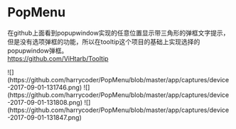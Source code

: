# PopMenu
在github上面看到popupwindow实现的任意位置显示带三角形的弹框文字提示，
但是没有选项弹框的功能，所以在tooltip这个项目的基础上实现选择的popupwindow弹框。<br>
https://github.com/ViHtarb/Tooltip


<imag src="https://github.com/harrycoder/PopMenu/blob/master/app/captures/device-2017-09-01-131654.png" width="320" height="480" />
![](https://github.com/harrycoder/PopMenu/blob/master/app/captures/device-2017-09-01-131746.png)
![](https://github.com/harrycoder/PopMenu/blob/master/app/captures/device-2017-09-01-131808.png)
![](https://github.com/harrycoder/PopMenu/blob/master/app/captures/device-2017-09-01-131847.png)
